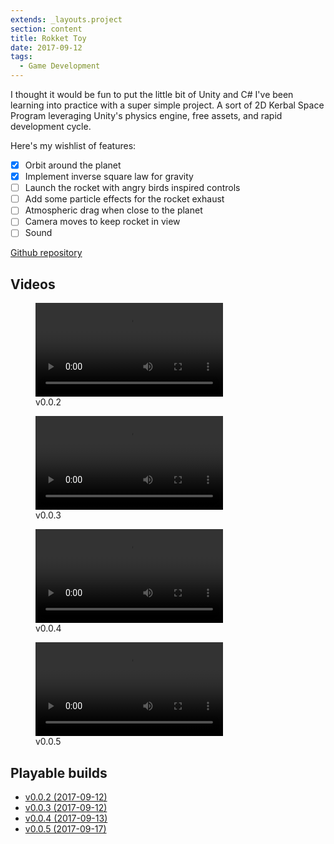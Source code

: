 ```yaml
---
extends: _layouts.project
section: content
title: Rokket Toy
date: 2017-09-12
tags:
  - Game Development
---
```


I thought it would be fun to put the little bit of Unity and C# I've been learning into practice with a super simple project. A sort of 2D Kerbal Space Program leveraging Unity's physics engine, free assets, and rapid development cycle.

Here's my wishlist of features:

* [x] Orbit around the planet
* [x] Implement inverse square law for gravity
* [ ] Launch the rocket with angry birds inspired controls
* [ ] Add some particle effects for the rocket exhaust
* [ ] Atmospheric drag when close to the planet
* [ ] Camera moves to keep rocket in view
* [ ] Sound

[Github repository](https://github.com/danielmorgan/rokket)

## Videos

<figure class="has-shadow">
    <video controls>
        <source src="/media/projects/2017-09-12-rokket-toy/rokket-0.0.2.webm" type="video/webm">
    </video>
    <figcaption>
      v0.0.2
    </figcaption>
</figure>

<figure class="has-shadow">
    <video controls>
        <source src="/media/projects/2017-09-12-rokket-toy/rokket-0.0.3.webm" type="video/webm">
    </video>
    <figcaption>
      v0.0.3
    </figcaption>
</figure>

<figure class="has-shadow">
    <video controls>
        <source src="/media/projects/2017-09-12-rokket-toy/rokket-0.0.4.webm" type="video/webm">
    </video>
    <figcaption>
      v0.0.4
    </figcaption>
</figure>

<figure class="has-shadow">
    <video controls>
        <source src="/media/projects/2017-09-12-rokket-toy/rokket-0.0.5.webm" type="video/webm">
    </video>
    <figcaption>
      v0.0.5
    </figcaption>
</figure>

## Playable builds

* [v0.0.2 (2017-09-12)](/media/projects/2017-09-12-rokket-toy/0.0.2/index.html)
* [v0.0.3 (2017-09-12)](/media/projects/2017-09-12-rokket-toy/0.0.3/index.html)
* [v0.0.4 (2017-09-13)](/media/projects/2017-09-12-rokket-toy/0.0.4/index.html)
* [v0.0.5 (2017-09-17)](/media/projects/2017-09-12-rokket-toy/0.0.5/index.html)
